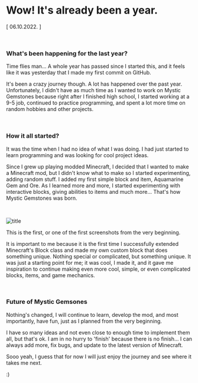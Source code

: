 # Wow! It's already been a year.

[ 06.10.2022. ]

<br>

### What's been happening for the last year?

Time flies man... A whole year has passed since I started this, and it feels like it was yesterday that I made my first commit on GitHub.

It's been a crazy journey though. A lot has happened over the past year. Unfortunately, I didn't have as much time as I wanted to work on Mystic Gemstones because right after I finished high school, I started working at a 9-5 job, continued to practice programming, and spent a lot more time on random hobbies and other projects.

<br>

### How it all started?

It was the time when I had no idea of what I was doing. I had just started to learn programming and was looking for cool project ideas.

Since I grew up playing modded Minecraft, I decided that I wanted to make a Minecraft mod, but I didn't know what to make so I started experimenting, adding random stuff. I added my first simple block and item, Aquamarine Gem and Ore. As I learned more and more, I started experimenting with interactive blocks, giving abilities to items and much more... That's how Mystic Gemstones was born.

<br>

![title](../images/firstScr.png)

This is the first, or one of the first screenshots from the very beginning.

It is important to me because it is the first time I successfully extended Minecraft's Block class and made my own custom block that does something unique. Nothing special or complicated, but something unique. It was just a starting point for me; it was cool, I made it, and it gave me inspiration to continue making even more cool, simple, or even complicated blocks, items, and game mechanics.

<br>


### Future of Mystic Gemsones

Nothing's changed, I will continue to learn, develop the mod, and most importantly, have fun, just as I planned from the very beginning.

I have so many ideas and not even close to enough time to implement them all, but that's ok. I am in no hurry to 'finish' because there is no finish... I can always add more, fix bugs, and update to the latest version of Minecraft.

Sooo yeah, I guess that for now I will just enjoy the journey and see where it takes me next.

:)


